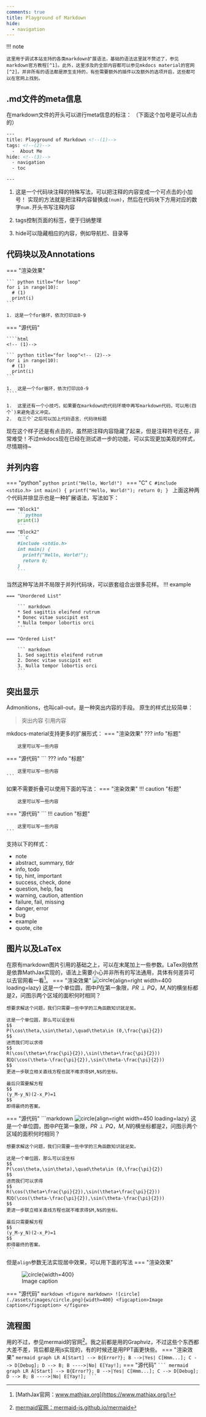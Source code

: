 ```yaml
---
comments: true
title: Playground of Markdown
hide:
  - navigation
---
```

!!! note

    这里用于调试本站支持的各类markdown扩展语法，基础的语法这里就不赘述了，参见markdown官方教程[^1]。此外，这里涉及的全部内容都可以参见mkdocs material的官网[^2]。并非所有的语法都是原生支持的，有些需要额外的插件以及额外的选项开启，这些都可以在官网上找到。
## .md文件的meta信息
在markdown文件的开头可以进行meta信息的标注：
（下面这个加号是可以点击的）
```html title="可以设置的meta信息"
---
title: Playground of Markdown <!--(1)-->
tags: <!--(2)-->
  -  About Me
hide: <!--(3)-->
  - navigation
  - toc

---
```

1.  这是一个代码块注释的特殊写法，可以把注释的内容变成一个可点击的小加号！
	实现的方法就是把注释内容替换成`(num)`，然后在代码块下方用对应的数字`num.`开头书写注释内容
	
2.  tags控制页面的标签，便于归纳整理
3.  hide可以隐藏相应的内容，例如导航栏、目录等

## 代码块以及Annotations

=== "渲染效果"

    ``` python title="for loop"
    for i in range(10):
      # (1)
      print(i)
    ```
    
    1. 这是一个for循环，依次打印出0-9

=== "源代码"

    ````html
    <!-- (1)-->
    
    ``` python title="for loop"<!-- (2)-->
    for i in range(10):
      # (1)
      print(i)
    ```
    
    1.  这是一个for循环，依次打印出0-9
    ````
    
    1.  这里还有一个小技巧，如果要在markdown的代码环境中再写markdown代码，可以用(四个`)来避免语义冲突。
    2.  在三个`之后可以加上代码语言、代码块标题

现在这个样子还是有点丑的，虽然把注释内容隐藏了起来，但是注释符号还在，非常难受！不过mkdocs现在已经在测试进一步的功能，可以实现更加美观的样式，尽情期待~

## 并列内容
=== "python"
    ```python
    print("Hello, World!")
    ```
=== "C"
    ```C
    #include <stdio.h>
    int main() {
      printf("Hello, World!");
      return 0;
    }
    ```
上面这种两个代码并排显示也是一种扩展语法，写法如下：
````markdown
=== "Block1"
    ```python
    print(1)
    ```
=== "Block2"
    ```C
    #include <stdio.h>
    int main() {
      printf("Hello, World!");
      return 0;
    }
    ```
````
当然这种写法并不局限于并列代码块，可以嵌套组合出很多花样。
!!! example

    === "Unordered List"
    
        ``` markdown
        * Sed sagittis eleifend rutrum
        * Donec vitae suscipit est
        * Nulla tempor lobortis orci
        ```
    
    === "Ordered List"
    
        ``` markdown
        1. Sed sagittis eleifend rutrum
        2. Donec vitae suscipit est
        3. Nulla tempor lobortis orci
        ```

## 突出显示
Admonitions，也叫call-out，是一种突出内容的手段。
原生的样式比较简单：
> 突出内容
> 引用内容

mkdocs-material支持更多的扩展形式：
=== "渲染效果"
    ??? info "标题"
        
        这里可以写一些内容
=== "源代码"
    ```
    ??? info "标题"
        
        这里可以写一些内容
    ```
如果不需要折叠可以使用下面的写法：
=== "渲染效果"
    !!! caution "标题"
        
        这里可以写一些内容
=== "源代码"
    ```
    !!! caution "标题"
        
        这里可以写一些内容
    ```
支持以下的样式：

- note
- abstract, summary, tldr
- info, todo
- tip, hint, important
- success, check, done
- question, help, faq
- warning, caution, attention
- failure, fail, missing
- danger, error
- bug
- example
- quote, cite

## 图片以及LaTex
在原有markdown图片引用的基础之上，可以在末尾加上一些参数。LaTex则依然是依靠MathJax实现的，语法上需要小心并非所有的写法通用，具体有何差异可以去官网看一看[^3]。
=== "渲染效果"
    ![circle](./assets/images/circle.png){align=right width=400 loading=lazy}
	这是一个单位圆，图中$P$在第一象限，$PR\perp PQ$，$M,N$的横坐标都是2，问图示两个区域的面积何时相同？
	
	想要求解这个问题，我们只需要一些中学的三角函数知识就足矣。
	
	这是一个单位圆，那么可以设坐标
	$$
	P(\cos\theta,\sin\theta),\quad\theta\in (0,\frac{\pi}{2})
	$$
	进而我们可以求得
	$$
	R(\cos(\theta+\frac{\pi}{2}),\sin(\theta+\frac{\pi}{2}))
	和Q(\cos(\theta-\frac{\pi}{2}),\sin(\theta-\frac{\pi}{2}))
	$$
	更进一步联立相关直线方程也就不难求得$M,N$的坐标。
	
	最后只需要解方程
	$$
	(y_M-y_N)(2-x_P)=1
	$$
	即得最终的答案。
=== "源代码"
	```markdown
	![circle](./assets/images/circle.png){align=right width=450 loading=lazy}
	这是一个单位圆，图中$P$在第一象限，$PR\perp PQ$，$M,N$的横坐标都是2，问图示两个区域的面积何时相同？
	
	想要求解这个问题，我们只需要一些中学的三角函数知识就足矣。
	
	这是一个单位圆，那么可以设坐标
	$$
	P(\cos\theta,\sin\theta),\quad\theta\in (0,\frac{\pi}{2})
	$$
	进而我们可以求得
	$$
	R(\cos(\theta+\frac{\pi}{2}),\sin(\theta+\frac{\pi}{2}))
	和Q(\cos(\theta-\frac{\pi}{2}),\sin(\theta-\frac{\pi}{2}))
	$$
	更进一步联立相关直线方程也就不难求得$M,N$的坐标。
	
	最后只需要解方程
	$$
	(y_M-y_N)(2-x_P)=1
	$$
	即得最终的答案。
	```
但是`align`参数无法实现居中效果，可以用下面的写法
=== "渲染效果"
	<figure markdown>
      ![circle](./assets/images/circle.png){width=400}
      <figcaption>Image caption</figcaption>
    </figure>
=== "源代码"
	```markdown
	<figure markdown>
      ![circle](./assets/images/circle.png){width=400}
      <figcaption>Image caption</figcaption>
    </figure>
    ```
## 流程图
用的不过，参见mermaid的官网[^4]。我之前都是用的Graphviz，不过这些个东西都大差不差，背后都是用js实现的，有的时候还是用PPT画更快些。
=== "渲染效果"
    ``` mermaid
    graph LR
      A[Start] --> B{Error?};
      B -->|Yes| C[Hmm...];
      C --> D[Debug];
      D --> B;
      B ---->|No| E[Yay!];
    ```
=== "源代码"
	````
	``` mermaid
    graph LR
      A[Start] --> B{Error?};
      B -->|Yes| C[Hmm...];
      C --> D[Debug];
      D --> B;
      B ---->|No| E[Yay!];
    ```
    ````
[^1]: [markdown官方教程：markdownguide.org](https://www.markdownguide.org/)

[^2]: [mkdocs-material官网：squidfunk.github.io/mkdocs-material](https://squidfunk.github.io/mkdocs-material/)

[^3]: [MathJax官网：www.mathjax.org](https://www.mathjax.org/)

[^4]: [mermaid官网：mermaid-js.github.io/mermaid](https://mermaid-js.github.io/mermaid/#/)